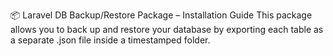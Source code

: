 📦 Laravel DB Backup/Restore Package – Installation Guide
This package allows you to back up and restore your database by exporting each table as a separate .json file inside a timestamped folder.
